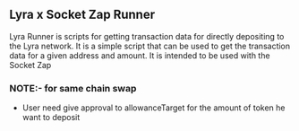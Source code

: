 ## Lyra x Socket Zap Runner

Lyra Runner is scripts for getting transaction data for directly depositing to the Lyra network. It is a simple script that can be used to get the transaction data for a given address and amount. It is intended to be used with the Socket Zap

### NOTE:- for same chain swap
- User need  give approval to allowanceTarget for the amount of token he want to deposit
